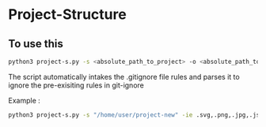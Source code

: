 # Project-Structure

## To use this
```sh
python3 project-s.py -s <absolute_path_to_project> -o <absolute_path_to_ouput_file> -id <comma_delimited_folders_to_exclude> -ie <comma_delimited_extensions_to_exclude_eg: .svg>  
```

The script automatically intakes the .gitignore file rules and parses it to ignore the pre-exisiting rules in git-ignore

Example :
```sh
python3 project-s.py -s "/home/user/project-new" -ie .svg,.png,.jpg,.js,.css -id static
```
